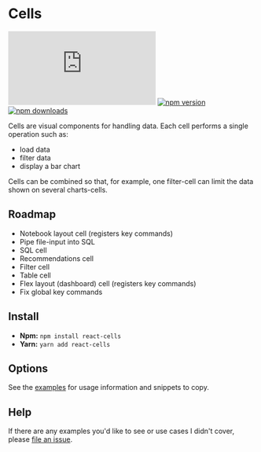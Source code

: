 # Cells

![gzip size](http://img.badgesize.io/https://unpkg.com/modal-hook/dist/index.js?compression=gzip)
[![npm version](https://img.shields.io/npm/v/modal-hook.svg)](https://www.npmjs.com/package/modal-hook)
[![npm downloads](https://img.shields.io/npm/dm/modal-hook.svg)](https://www.npmjs.com/package/modal-hook)

Cells are visual components for handling data. Each cell performs a single operation such as:

-   load data
-   filter data
-   display a bar chart

Cells can be combined so that, for example, one filter-cell can limit the data shown on several charts-cells.

## Roadmap

-   Notebook layout cell (registers key commands)
-   Pipe file-input into SQL
-   SQL cell
-   Recommendations cell
-   Filter cell
-   Table cell
-   Flex layout (dashboard) cell (registers key commands)
-   Fix global key commands

## Install

-   **Npm:** `npm install react-cells`
-   **Yarn:** `yarn add react-cells`

## Options

See the [examples](https://benshope.github.io/cells) for usage information and snippets to copy.

## Help

If there are any examples you'd like to see or use cases I didn't cover, please [file an issue](https://github.com/benshope/cells/issues/new).
